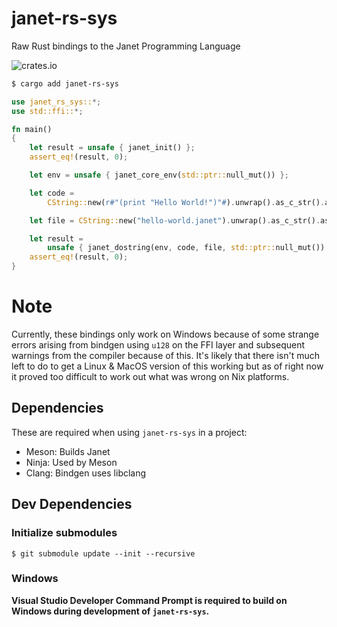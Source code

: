 # janet-rs-sys

Raw Rust bindings to the Janet Programming Language

![crates.io](https://img.shields.io/crates/v/janet-rs-sys.svg)

```bash
$ cargo add janet-rs-sys
```

```rust
use janet_rs_sys::*;
use std::ffi::*;

fn main()
{
    let result = unsafe { janet_init() };
    assert_eq!(result, 0);

    let env = unsafe { janet_core_env(std::ptr::null_mut()) };

    let code =
        CString::new(r#"(print "Hello World!")"#).unwrap().as_c_str().as_ptr();

    let file = CString::new("hello-world.janet").unwrap().as_c_str().as_ptr();

    let result =
        unsafe { janet_dostring(env, code, file, std::ptr::null_mut()) };
    assert_eq!(result, 0);
}
```

# Note

Currently, these bindings only work on Windows because of some strange errors
arising from bindgen using `u128` on the FFI layer and subsequent warnings from
the compiler because of this. It's likely that there isn't much left to do to
get a Linux & MacOS version of this working but as of right now it proved too
difficult to work out what was wrong on Nix platforms.

## Dependencies

These are required when using `janet-rs-sys` in a project:

* Meson: Builds Janet
* Ninja: Used by Meson
* Clang: Bindgen uses libclang

## Dev Dependencies

### Initialize submodules

```
$ git submodule update --init --recursive
```

### Windows

**Visual Studio Developer Command Prompt is required to build on Windows during
development of `janet-rs-sys`.**
